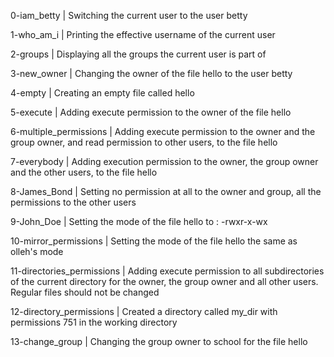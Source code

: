 0-iam_betty | Switching the current user to the user betty

1-who_am_i | Printing the effective username of the current user

2-groups | Displaying all the groups the current user is part of

3-new_owner | Changing the owner of the file hello to the user betty

4-empty | Creating an empty file called hello

5-execute | Adding execute permission to the owner of the file hello

6-multiple_permissions | Adding execute permission to the owner and the group owner, and read permission to other users, to the file hello

7-everybody | Adding execution permission to the owner, the group owner and the other users, to the file hello

8-James_Bond | Setting no permission at all to the owner and group, all the permissions to the other users

9-John_Doe | Setting the mode of the file hello to : -rwxr-x-wx

10-mirror_permissions | Setting the mode of the file hello the same as olleh's mode

11-directories_permissions | Adding execute permission to all subdirectories of the current directory for the owner, the group owner and all other users. Regular files should not be changed

12-directory_permissions | Created a directory called my_dir with permissions 751 in the working directory

13-change_group | Changing the group owner to school for the file hello
